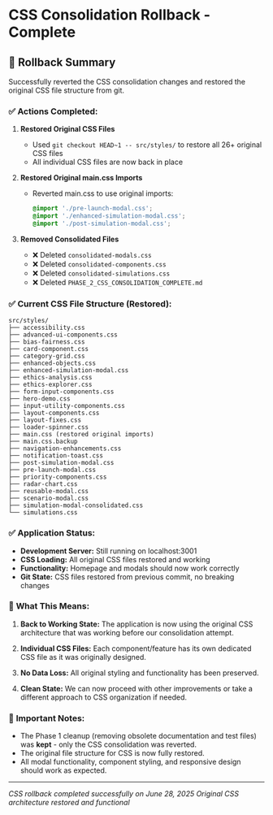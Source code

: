 # CSS Consolidation Rollback - Complete

## 🔄 **Rollback Summary**

Successfully reverted the CSS consolidation changes and restored the original CSS file structure from git.

### ✅ **Actions Completed:**

1. **Restored Original CSS Files**
   - Used `git checkout HEAD~1 -- src/styles/` to restore all 26+ original CSS files
   - All individual CSS files are now back in place

2. **Restored Original main.css Imports**
   - Reverted main.css to use original imports:
     ```css
     @import './pre-launch-modal.css';
     @import './enhanced-simulation-modal.css';
     @import './post-simulation-modal.css';
     ```

3. **Removed Consolidated Files**
   - ❌ Deleted `consolidated-modals.css`
   - ❌ Deleted `consolidated-components.css` 
   - ❌ Deleted `consolidated-simulations.css`
   - ❌ Deleted `PHASE_2_CSS_CONSOLIDATION_COMPLETE.md`

### ✅ **Current CSS File Structure (Restored):**

```
src/styles/
├── accessibility.css
├── advanced-ui-components.css
├── bias-fairness.css
├── card-component.css
├── category-grid.css
├── enhanced-objects.css
├── enhanced-simulation-modal.css
├── ethics-analysis.css
├── ethics-explorer.css
├── form-input-components.css
├── hero-demo.css
├── input-utility-components.css
├── layout-components.css
├── layout-fixes.css
├── loader-spinner.css
├── main.css (restored original imports)
├── main.css.backup
├── navigation-enhancements.css
├── notification-toast.css
├── post-simulation-modal.css
├── pre-launch-modal.css
├── priority-components.css
├── radar-chart.css
├── reusable-modal.css
├── scenario-modal.css
├── simulation-modal-consolidated.css
└── simulations.css
```

### ✅ **Application Status:**

- **Development Server:** Still running on localhost:3001
- **CSS Loading:** All original CSS files restored and working
- **Functionality:** Homepage and modals should now work correctly
- **Git State:** CSS files restored from previous commit, no breaking changes

### 📝 **What This Means:**

1. **Back to Working State:** The application is now using the original CSS architecture that was working before our consolidation attempt.

2. **Individual CSS Files:** Each component/feature has its own dedicated CSS file as it was originally designed.

3. **No Data Loss:** All original styling and functionality has been preserved.

4. **Clean State:** We can now proceed with other improvements or take a different approach to CSS organization if needed.

### 🚨 **Important Notes:**

- The Phase 1 cleanup (removing obsolete documentation and test files) was **kept** - only the CSS consolidation was reverted.
- The original file structure for CSS is now fully restored.
- All modal functionality, component styling, and responsive design should work as expected.

---

*CSS rollback completed successfully on June 28, 2025*
*Original CSS architecture restored and functional*
